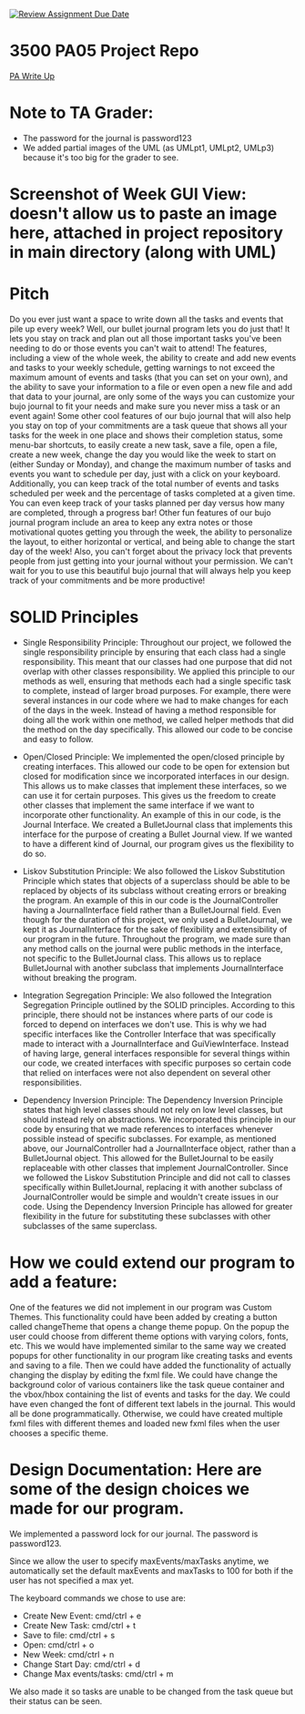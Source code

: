 [![Review Assignment Due Date](https://classroom.github.com/assets/deadline-readme-button-24ddc0f5d75046c5622901739e7c5dd533143b0c8e959d652212380cedb1ea36.svg)](https://classroom.github.com/a/x6ckGcN8)
# 3500 PA05 Project Repo

[PA Write Up](https://markefontenot.notion.site/PA-05-8263d28a81a7473d8372c6579abd6481)

# Note to TA Grader:
- The password for the journal is password123
- We added partial images of the UML (as UMLpt1, UMLpt2, UMLp3) because it's too big for the grader to see.

# Screenshot of Week GUI View: doesn't allow us to paste an image here, attached in project repository in main directory (along with UML)

# Pitch
Do you ever just want a space to write down all the tasks and events that pile up every week? 
Well, our bullet journal program lets you do just that! It lets you stay on track and plan 
out all those important tasks you've been needing to do or those events you can't wait to attend!
The features, including a view of the whole week, the ability to create and add new events and tasks to 
your weekly schedule, getting warnings to not exceed the maximum amount of events and tasks (that you can set
on your own), and the ability to save your information to a file or even open a new file and add that data 
to your journal, are only some of the ways you can customize your bujo journal to fit your needs and make sure 
you never miss a task or an event again! Some other cool features of our bujo journal that will 
also help you stay on top of your commitments are a task queue that shows all your tasks 
for the week in one place and shows their completion status, some menu-bar
shortcuts, to easily create a new task, save a file, open a file, create a new week, change the
day you would like the week to start on (either Sunday or Monday), and change the maximum number of tasks and
events you want to schedule per day, just with a click on your keyboard. Additionally, you 
can keep track of the total number of events and tasks scheduled per week and 
the percentage of tasks completed at a given time. You can even keep track of
your tasks planned per day versus how many are completed, through a progress bar! Other fun features of 
our bujo journal program include an area to keep any extra notes or those motivational quotes getting you 
through the week, the ability to personalize the layout, to either horizontal or vertical,
and being able to change the start day of the week! Also, you can't forget about the privacy lock that prevents
people from just getting into your journal without your permission. We can't wait for you to use this beautiful 
bujo journal that will always help you keep track of your commitments and be more productive!

# SOLID Principles
- Single Responsibility Principle: Throughout our project, we followed the single responsibility principle by ensuring 
that each class had a single responsibility. This meant that our classes had one purpose that did not overlap with other 
classes responsibility. We applied this principle to our methods as well, ensuring that methods each had a single
specific task to complete, instead of larger broad purposes. For example, there were several instances in our code
where we had to make changes for each of the days in the week. Instead of having a method responsible for doing all the 
work within one method, we called helper methods that did the method on the day specifically. This allowed our code to 
be concise and easy to follow.

- Open/Closed Principle: We implemented the open/closed principle by creating interfaces. This allowed our code to be open
for extension but closed for modification since we incorporated interfaces in our design. This allows us to make 
classes that implement these interfaces, so we can use it for certain purposes. This gives us the freedom to create other
classes that implement the same interface if we want to incorporate other functionality. An example of this in our code,
is the Journal Interface. We created a BulletJournal class that implements this interface for the purpose of creating a 
Bullet Journal view. If we wanted to have a different kind of Journal, our program gives us the flexibility to do so.

- Liskov Substitution Principle: We also followed the Liskov Substitution Principle which states that objects of a 
superclass should be able to be replaced by objects of its subclass without creating errors or breaking the program. 
An example of this in our code is the JournalController having a JournalInterface field rather
than a BulletJournal field. Even though for the duration of this project, we only used a BulletJournal, we kept it as 
JournalInterface for the sake of flexibility and extensibility of our program in the future. Throughout the program, we
made sure than any method calls on the journal were public methods in the interface, not specific to the BulletJournal
class. This allows us to replace BulletJournal with another subclass that implements JournalInterface without breaking 
the program.  

- Integration Segregation Principle: We also followed the Integration Segregation Principle outlined by the SOLID 
principles. According to this principle, there should not be instances where parts of our code is forced to depend on
interfaces we don't use. This is why we had specific interfaces like the Controller Interface that was specifically made
to interact with a JournalInterface and GuiViewInterface. Instead of having large, general interfaces responsible for 
several things within our code, we created interfaces with specific purposes so certain code that relied on interfaces 
were not also dependent on several other responsibilities.

- Dependency Inversion Principle: The Dependency Inversion Principle states that high level classes should not rely on
low level classes, but should instead rely on abstractions. We incorporated this principle in our code by ensuring that
we made references to interfaces whenever possible instead of specific subclasses. For example, as mentioned above,
our JournalController had a JournalInterface object, rather than a BulletJournal object. This allowed for the 
BulletJournal to be easily replaceable with other classes that implement JournalController. Since we followed the Liskov
Substitution Principle and did not call to classes specifically within BulletJournal, replacing it with another subclass 
of JournalController would be simple and wouldn't create issues in our code. Using the Dependency Inversion Principle 
has allowed for greater flexibility in the future for substituting these subclasses with other subclasses of the same
superclass. 

# How we could extend our program to add a feature:
One of the features we did not implement in our program was Custom Themes. This functionality could have been added
by creating a button called changeTheme that opens a change theme popup. On the popup the user could choose from 
different theme options with varying colors, fonts, etc. This we would have implemented similar to the same way we
created popups for other functionality in our program like creating tasks and events and saving to a file. Then we could
have added the functionality of actually changing the display by editing the fxml file. We could have change the 
background color of various containers like the task queue container and the vbox/hbox containing the list
of events and tasks for the day. We could have even changed the font of different text labels in the journal.
This would all be done programmatically. Otherwise, we could have created multiple fxml files with different themes
and loaded new fxml files when the user chooses a specific theme.

# Design Documentation: Here are some of the design choices we made for our program.
We implemented a password lock for our journal. The password is password123.

Since we allow the user to specify maxEvents/maxTasks anytime, we automatically set the default maxEvents and maxTasks
to 100 for both if the user has not specified a max yet.

The keyboard commands we chose to use are:
 - Create New Event: cmd/ctrl + e
 - Create New Task: cmd/ctrl + t
 - Save to file: cmd/ctrl + s
 - Open: cmd/ctrl + o
 - New Week: cmd/ctrl + n
 - Change Start Day: cmd/ctrl + d
 - Change Max events/tasks: cmd/ctrl + m

We also made it so tasks are unable to be changed from the task queue but their status can be seen.